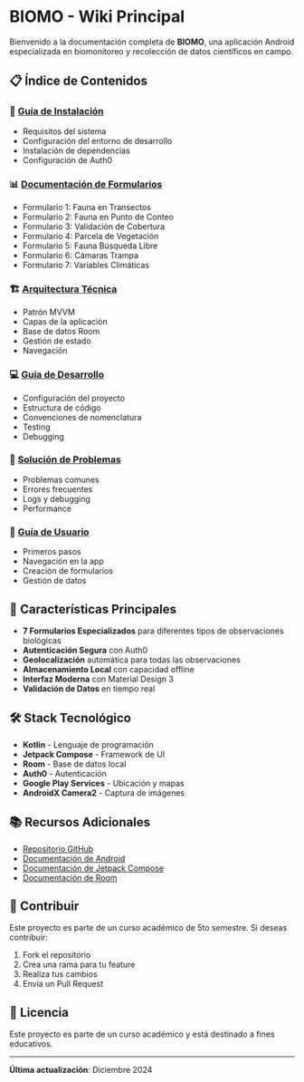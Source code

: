 # BIOMO - Wiki Principal

Bienvenido a la documentación completa de **BIOMO**, una aplicación Android especializada en biomonitoreo y recolección de datos científicos en campo.

## 📋 Índice de Contenidos

### 🚀 [Guía de Instalación](Instalación-y-Configuración)
- Requisitos del sistema
- Configuración del entorno de desarrollo
- Instalación de dependencias
- Configuración de Auth0

### 📊 [Documentación de Formularios](Formularios-de-Recolección)
- Formulario 1: Fauna en Transectos
- Formulario 2: Fauna en Punto de Conteo
- Formulario 3: Validación de Cobertura
- Formulario 4: Parcela de Vegetación
- Formulario 5: Fauna Búsqueda Libre
- Formulario 6: Cámaras Trampa
- Formulario 7: Variables Climáticas

### 🏗️ [Arquitectura Técnica](Arquitectura-y-Estructura)
- Patrón MVVM
- Capas de la aplicación
- Base de datos Room
- Gestión de estado
- Navegación

### 💻 [Guía de Desarrollo](Guía-de-Desarrollo)
- Configuración del proyecto
- Estructura de código
- Convenciones de nomenclatura
- Testing
- Debugging

### 🔧 [Solución de Problemas](Solución-de-Problemas)
- Problemas comunes
- Errores frecuentes
- Logs y debugging
- Performance

### 📱 [Guía de Usuario](Guía-de-Usuario)
- Primeros pasos
- Navegación en la app
- Creación de formularios
- Gestión de datos

## 🎯 Características Principales

- **7 Formularios Especializados** para diferentes tipos de observaciones biológicas
- **Autenticación Segura** con Auth0
- **Geolocalización** automática para todas las observaciones
- **Almacenamiento Local** con capacidad offline
- **Interfaz Moderna** con Material Design 3
- **Validación de Datos** en tiempo real

## 🛠️ Stack Tecnológico

- **Kotlin** - Lenguaje de programación
- **Jetpack Compose** - Framework de UI
- **Room** - Base de datos local
- **Auth0** - Autenticación
- **Google Play Services** - Ubicación y mapas
- **AndroidX Camera2** - Captura de imágenes

## 📚 Recursos Adicionales

- [Repositorio GitHub](https://github.com/tu-usuario/biomo)
- [Documentación de Android](https://developer.android.com/)
- [Documentación de Jetpack Compose](https://developer.android.com/jetpack/compose)
- [Documentación de Room](https://developer.android.com/training/data-storage/room)

## 🤝 Contribuir

Este proyecto es parte de un curso académico de 5to semestre. Si deseas contribuir:

1. Fork el repositorio
2. Crea una rama para tu feature
3. Realiza tus cambios
4. Envía un Pull Request

## 📄 Licencia

Este proyecto es parte de un curso académico y está destinado a fines educativos.

---

**Última actualización**: Diciembre 2024
